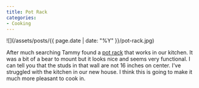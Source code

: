 ```yaml
---
title: Pot Rack
categories:
- Cooking
---
```


![](/assets/posts/{{ page.date | date: "%Y" }}/pot-rack.jpg)
  



After much searching Tammy found a [pot rack](http://orginnovations.com/oscommerce/product_info.php?cPath=21&products_id=28&osCsid=21902939234a1587b28448057fe2911b) that works in our kitchen. It was a bit of a bear to mount but it looks nice and seems very functional. I can tell you that the studs in that wall are not 16 inches on center.
I've struggled with the kitchen in our new house. I think this is going to make it much more pleasant to cook in.
